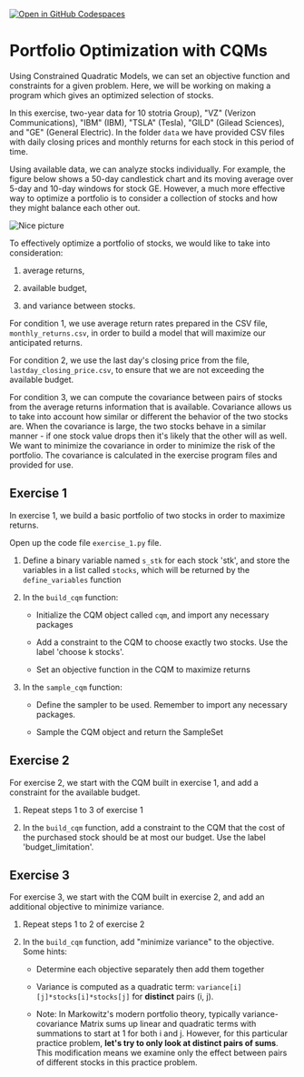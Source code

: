 [![Open in GitHub Codespaces](
  https://img.shields.io/badge/Open%20in%20GitHub%20Codespaces-333?logo=github)](
  https://codespaces.new/dwave-training/portfolio-optimization?quickstart=1)
  
# Portfolio Optimization with CQMs

Using Constrained Quadratic Models, we can set an objective function and constraints for a given problem. Here, we will be working on making a program which gives an optimized selection of stocks. 

In this exercise, two-year data for 10 stotria Group), "VZ" (Verizon Communications), "IBM" (IBM), "TSLA" (Tesla), "GILD" (Gilead Sciences), and "GE" (General Electric). In the folder `data` we have provided CSV files with daily closing prices and monthly returns for each stock in this period of time.

Using available data, we can analyze stocks individually. For example, the figure below shows a 50-day candlestick chart and its moving average over 5-day and 10-day windows for stock GE. However, a much more effective way to optimize a portfolio is to consider a collection of stocks and how they might balance each other out.

![Nice picture](readme_imgs/ge.png "Nice picture")

To effectively optimize a portfolio of stocks, we would like to take into consideration:

   1. average returns,

   2. available budget,

   3. and variance between stocks.

For condition 1, we use average return rates prepared in the CSV file, `monthly_returns.csv`, in order to build a model that will maximize our anticipated returns.

For condition 2, we use the last day's closing price from the file, `lastday_closing_price.csv`, to ensure that we are not exceeding the available budget.

For condition 3, we can compute the covariance between pairs of stocks from the average returns information that is available. Covariance allows us to take into account how similar or different the behavior of the two stocks are. When the covariance is large, the two stocks behave in a similar manner - if one stock value drops then it's likely that the other will as well. We want to minimize the covariance in order to minimize the risk of the portfolio. The covariance is calculated in the exercise program files and provided for use.

## Exercise 1

In exercise 1, we build a basic portfolio of two stocks in order to maximize returns.

Open up the code file `exercise_1.py` file.

   1. Define a binary variable named `s_stk` for each stock 'stk', and store the variables in a list called `stocks`, which will be returned by the `define_variables` function

   2. In the `build_cqm` function:
   
      - Initialize the CQM object called `cqm`, and import any necessary packages

      - Add a constraint to the CQM to choose exactly two stocks. Use the label 'choose k stocks'.

      - Set an objective function in the CQM to maximize returns

   3. In the `sample_cqm` function:

      - Define the sampler to be used. Remember to import any necessary packages.

      - Sample the CQM object and return the SampleSet

## Exercise 2

For exercise 2, we start with the CQM built in exercise 1, and add a constraint for the available budget.

   1. Repeat steps 1 to 3 of exercise 1

   2. In the `build_cqm` function, add a constraint to the CQM that the cost of the purchased stock should be at most our budget. Use the label 'budget_limitation'.

## Exercise 3

For exercise 3, we start with the CQM built in exercise 2, and add an additional objective to minimize variance.

   1. Repeat steps 1 to 2 of exercise 2

   2. In the `build_cqm` function, add "minimize variance" to the objective. Some hints:

      - Determine each objective separately then add them together

      - Variance is computed as a quadratic term: `variance[i][j]*stocks[i]*stocks[j]` for **distinct** pairs (i, j).
      
      - Note: In Markowitz's modern portfolio theory, typically variance-covariance Matrix sums up linear and quadratic terms with summations to start at 1 for both i and j. However, for this particular practice problem, **let's try to only look at distinct pairs of sums**. This modification means we examine only the effect between pairs of different stocks in this practice problem.
